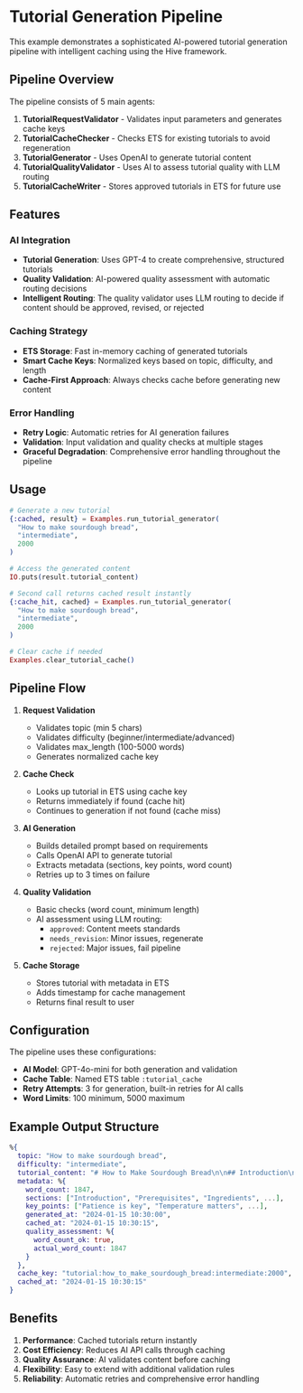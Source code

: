 # Tutorial Generation Pipeline

This example demonstrates a sophisticated AI-powered tutorial generation pipeline with intelligent caching using the Hive framework.

## Pipeline Overview

The pipeline consists of 5 main agents:

1. **TutorialRequestValidator** - Validates input parameters and generates cache keys
2. **TutorialCacheChecker** - Checks ETS for existing tutorials to avoid regeneration
3. **TutorialGenerator** - Uses OpenAI to generate tutorial content
4. **TutorialQualityValidator** - Uses AI to assess tutorial quality with LLM routing
5. **TutorialCacheWriter** - Stores approved tutorials in ETS for future use

## Features

### AI Integration

- **Tutorial Generation**: Uses GPT-4 to create comprehensive, structured tutorials
- **Quality Validation**: AI-powered quality assessment with automatic routing decisions
- **Intelligent Routing**: The quality validator uses LLM routing to decide if content should be approved, revised, or rejected

### Caching Strategy

- **ETS Storage**: Fast in-memory caching of generated tutorials
- **Smart Cache Keys**: Normalized keys based on topic, difficulty, and length
- **Cache-First Approach**: Always checks cache before generating new content

### Error Handling

- **Retry Logic**: Automatic retries for AI generation failures
- **Validation**: Input validation and quality checks at multiple stages
- **Graceful Degradation**: Comprehensive error handling throughout the pipeline

## Usage

```elixir
# Generate a new tutorial
{:cached, result} = Examples.run_tutorial_generator(
  "How to make sourdough bread",
  "intermediate",
  2000
)

# Access the generated content
IO.puts(result.tutorial_content)

# Second call returns cached result instantly
{:cache_hit, cached} = Examples.run_tutorial_generator(
  "How to make sourdough bread",
  "intermediate",
  2000
)

# Clear cache if needed
Examples.clear_tutorial_cache()
```

## Pipeline Flow

1. **Request Validation**

   - Validates topic (min 5 chars)
   - Validates difficulty (beginner/intermediate/advanced)
   - Validates max_length (100-5000 words)
   - Generates normalized cache key

2. **Cache Check**

   - Looks up tutorial in ETS using cache key
   - Returns immediately if found (cache hit)
   - Continues to generation if not found (cache miss)

3. **AI Generation**

   - Builds detailed prompt based on requirements
   - Calls OpenAI API to generate tutorial
   - Extracts metadata (sections, key points, word count)
   - Retries up to 3 times on failure

4. **Quality Validation**

   - Basic checks (word count, minimum length)
   - AI assessment using LLM routing:
     - `approved`: Content meets standards
     - `needs_revision`: Minor issues, regenerate
     - `rejected`: Major issues, fail pipeline

5. **Cache Storage**
   - Stores tutorial with metadata in ETS
   - Adds timestamp for cache management
   - Returns final result to user

## Configuration

The pipeline uses these configurations:

- **AI Model**: GPT-4o-mini for both generation and validation
- **Cache Table**: Named ETS table `:tutorial_cache`
- **Retry Attempts**: 3 for generation, built-in retries for AI calls
- **Word Limits**: 100 minimum, 5000 maximum

## Example Output Structure

```elixir
%{
  topic: "How to make sourdough bread",
  difficulty: "intermediate",
  tutorial_content: "# How to Make Sourdough Bread\n\n## Introduction\n...",
  metadata: %{
    word_count: 1847,
    sections: ["Introduction", "Prerequisites", "Ingredients", ...],
    key_points: ["Patience is key", "Temperature matters", ...],
    generated_at: "2024-01-15 10:30:00",
    cached_at: "2024-01-15 10:30:15",
    quality_assessment: %{
      word_count_ok: true,
      actual_word_count: 1847
    }
  },
  cache_key: "tutorial:how_to_make_sourdough_bread:intermediate:2000",
  cached_at: "2024-01-15 10:30:15"
}
```

## Benefits

1. **Performance**: Cached tutorials return instantly
2. **Cost Efficiency**: Reduces AI API calls through caching
3. **Quality Assurance**: AI validates content before caching
4. **Flexibility**: Easy to extend with additional validation rules
5. **Reliability**: Automatic retries and comprehensive error handling
